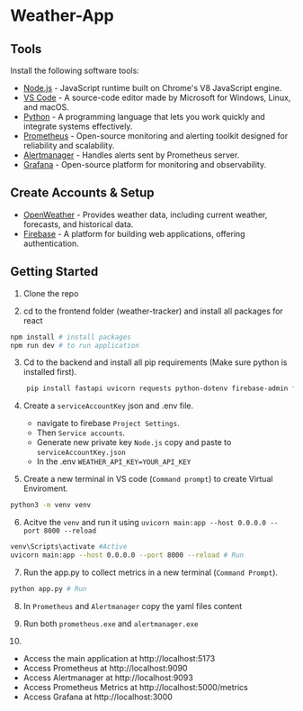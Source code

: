 # Weather-App

## Tools
Install the following software tools:

- [Node.js](https://nodejs.org/) - JavaScript runtime built on Chrome's V8 JavaScript engine.
- [VS Code](https://code.visualstudio.com/) - A source-code editor made by Microsoft for Windows, Linux, and macOS.
- [Python](https://www.python.org/) - A programming language that lets you work quickly and integrate systems effectively.
- [Prometheus](https://prometheus.io/) - Open-source monitoring and alerting toolkit designed for reliability and scalability.
- [Alertmanager](https://prometheus.io/docs/alerting/latest/alertmanager/) - Handles alerts sent by Prometheus server.
- [Grafana](https://grafana.com/) - Open-source platform for monitoring and observability.


## Create Accounts & Setup
- [OpenWeather](https://openweathermap.org/) - Provides weather data, including current weather, forecasts, and historical data.
- [Firebase](https://firebase.google.com/) - A platform for building web applications, offering authentication.


## Getting Started
1. Clone the repo

2. cd to the frontend folder (weather-tracker) and install all packages for react
```bash
npm install # install packages
npm run dev # to run application
```

3. Cd to the backend and install all pip requirements (Make sure python is installed first).
```bash
    pip install fastapi uvicorn requests python-dotenv firebase-admin flask flask_cors prometheus_client
```

4. Create a `serviceAccountKey` json and .env file.
    - navigate to firebase `Project Settings`.
    - Then `Service accounts`.
    - Generate new private key `Node.js` copy and paste to `serviceAccountKey.json`
    - In the .env `WEATHER_API_KEY=YOUR_API_KEY`

5. Create a new terminal in VS code (`Command prompt`) to create Virtual Enviroment.
```bash
python3 -m venv venv
```

6. Acitve the `venv` and run it using `uvicorn main:app --host 0.0.0.0 --port 8000 --reload`
```bash
venv\Scripts\activate #Active
uvicorn main:app --host 0.0.0.0 --port 8000 --reload # Run
```

7. Run the app.py to collect metrics in a new terminal (`Command Prompt`).
```bash
python app.py # Run 
```

8. In `Prometheus` and `Alertmanager` copy the yaml files content

9. Run both `prometheus.exe` and `alertmanager.exe`

10. 
 - Access the main application at http://localhost:5173
 - Access Prometheus at http://localhost:9090
 - Access Alertmanager at http://localhost:9093
 - Access Prometheus Metrics at http://localhost:5000/metrics
 - Access Grafana at http://localhost:3000